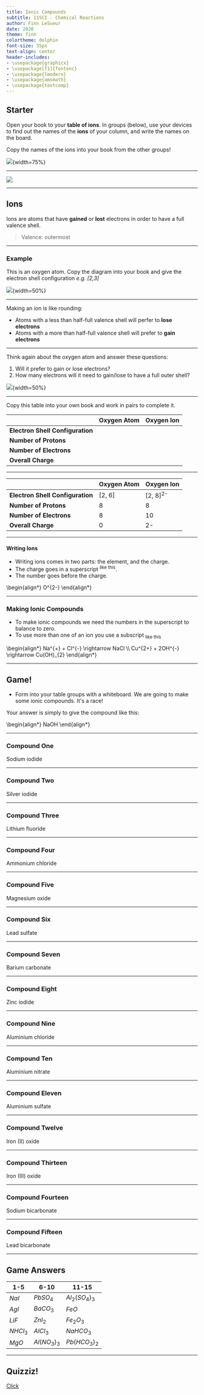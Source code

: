 ```yaml
---
title: Ionic Compounds
subtitle: 11SCI - Chemical Reactions
author: Finn LeSueur
date: 2020
theme: finn
colortheme: dolphin
font-size: 35px
text-align: center
header-includes:
- \usepackage{graphicx}
- \usepackage[T1]{fontenc}
- \usepackage{lmodern}
- \usepackage{amsmath}
- \usepackage{textcomp}
---
```


## Starter

Open your book to your __table of ions__. In groups (below), use your devices to find out the names of the __ions__ of your column, and write the names on the board.

Copy the names of the ions into your book from the other groups!

![](../assets/ionic_compounds-groups.png){width=75%}

---

![](../assets/ionic_compounds-table-of-ions.png)

---

## Ions

Ions are atoms that have __gained__ or __lost__ electrons in order to have a full valence shell.

> Valence: outermost

---

### Example

This is an oxygen atom. Copy the diagram into your book and give the electron shell configuration _e.g. [2,3]_

![](../assets/ionic_compounds-oxygen-atom.png){width=50%}

---

Making an ion is like rounding:

- Atoms with a less than half-full valence shell will perfer to __lose electrons__
- Atoms with a more than half-full valence shell will prefer to __gain electrons__

---

Think again about the oxygen atom and answer these questions:

1. Will it prefer to gain or lose electrons?
2. How many electrons will it need to gain/lose to have a full outer shell?

![](../assets/ionic_compounds-oxygen-atom.png){width=50%}

---

Copy this table into your own book and work in pairs to complete it.

|                                  | Oxygen Atom | Oxygen Ion |
|----------------------------------|-------------|------------|
| __Electron Shell Configuration__ |             |            |
| __Number of Protons__            |             |            |
| __Number of Electrons__          |             |            |
| __Overall Charge__               |             |            |

---

|                                  | Oxygen Atom | Oxygen Ion          |
|----------------------------------|-------------|---------------------|
| __Electron Shell Configuration__ | [2, 6]      | [2, 8]<sup>2-</sup> |
| __Number of Protons__            | 8           | 8                   |
| __Number of Electrons__          | 8           | 10                  |
| __Overall Charge__               | 0           | 2-                  |

---

#### Writing Ions

- Writing ions comes in two parts: the element, and the charge.
- The charge goes in a superscript <sup>like this</sup>.
- The number goes before the charge.

\begin{align*}
    O^{2-}
\end{align*}

---

### Making Ionic Compounds

- To make ionic compounds we need the numbers in the superscript to balance to zero.
- To use more than one of an ion you use a subscript <sub>like this</sub>

\begin{align*}
    Na^{+} + Cl^{-} \rightarrow NaCl \\\\
    Cu^{2+} + 2OH^{-} \rightarrow Cu(OH)_{2}
\end{align*}

---

## Game!

- Form into your table groups with a whiteboard. We are going to make some ionic compounds. It's a race!

Your answer is simply to give the compound like this:

\begin{align*}
    NaOH
\end{align*}

---

### Compound One

Sodium iodide

---

### Compound Two

Silver iodide

---

### Compound Three

Lithium fluoride

---

### Compound Four

Ammonium chloride

---

### Compound Five

Magnesium oxide

---

### Compound Six

Lead sulfate

---

### Compound Seven

Barium carbonate

---

### Compound Eight

Zinc iodide

---

### Compound Nine

Aluminium chloride

---

### Compound Ten

Aluminium nitrate

---

### Compound Eleven

Aluminium sulfate

---

### Compound Twelve

Iron (II) oxide

---

### Compound Thirteen

Iron (III) oxide

---

### Compound Fourteen

Sodium bicarbonate

---

### Compound Fifteen

Lead bicarbonate

---

## Game Answers

| 1-5        | 6-10             | 11-15                |
|------------|------------------|----------------------|
| $NaI$      | $PbSO_{4}$       | $Al_{2}(SO_{4})_{3}$ |
| $AgI$      | $BaCO_{3}$       | $FeO$                |
| $LiF$      | $ZnI_{2}$        | $Fe_{2}O_{3}$        |
| $NHCl_{3}$ | $AlCl_{3}$       | $NaHCO_{3}$          |
| $MgO$      | $Al(NO_{3})_{3}$ | $Pb(HCO_{3})_{2}$    |

---

## Quizziz!

[Click](https://quizizz.com/admin/quiz/5ee9f2c8fb1f8c001b986746/naming-ionic-compounds)
